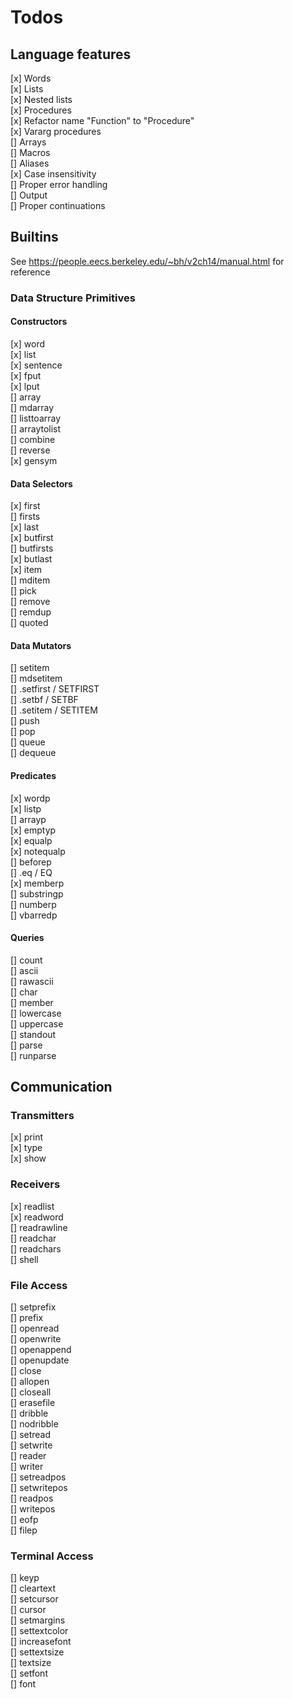 
# Todos

## Language features

[x] Words  
[x] Lists  
[x] Nested lists  
[x] Procedures  
[x] Refactor name "Function" to "Procedure"  
[x] Vararg procedures  
[] Arrays  
[] Macros  
[] Aliases  
[x] Case insensitivity  
[] Proper error handling  
[] Output  
[] Proper continuations

## Builtins

See https://people.eecs.berkeley.edu/~bh/v2ch14/manual.html for reference

### Data Structure Primitives

#### Constructors

[x] word  
[x] list  
[x] sentence  
[x] fput  
[x] lput  
[] array  
[] mdarray  
[] listtoarray  
[] arraytolist  
[] combine  
[] reverse  
[x] gensym  

#### Data Selectors

[x] first  
[] firsts  
[x] last  
[x] butfirst  
[] butfirsts  
[x] butlast  
[x] item  
[] mditem  
[] pick  
[] remove  
[] remdup  
[] quoted  

#### Data Mutators

[] setitem  
[] mdsetitem  
[] .setfirst / SETFIRST  
[] .setbf / SETBF  
[] .setitem / SETITEM  
[] push  
[] pop  
[] queue  
[] dequeue  

#### Predicates

[x] wordp  
[x] listp  
[] arrayp  
[x] emptyp  
[x] equalp  
[x] notequalp  
[] beforep  
[] .eq / EQ  
[x] memberp  
[] substringp  
[] numberp  
[] vbarredp  

#### Queries

[] count  
[] ascii  
[] rawascii  
[] char  
[] member  
[] lowercase  
[] uppercase  
[] standout  
[] parse  
[] runparse  

## Communication

### Transmitters

[x] print  
[x] type  
[x] show  

### Receivers

[x] readlist  
[x] readword  
[] readrawline  
[] readchar  
[] readchars  
[] shell  

### File Access

[] setprefix  
[] prefix  
[] openread  
[] openwrite  
[] openappend  
[] openupdate  
[] close  
[] allopen  
[] closeall  
[] erasefile  
[] dribble  
[] nodribble  
[] setread  
[] setwrite  
[] reader  
[] writer  
[] setreadpos  
[] setwritepos  
[] readpos  
[] writepos  
[] eofp  
[] filep  

### Terminal Access

[] keyp  
[] cleartext  
[] setcursor  
[] cursor  
[] setmargins  
[] settextcolor  
[] increasefont  
[] settextsize  
[] textsize  
[] setfont  
[] font  